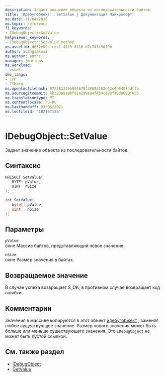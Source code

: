 ```yaml
---
description: Задает значение объекта из последовательности байтов.
title: 'Идебугобжект:: SetValue | Документация Майкрософт'
ms.date: 11/04/2016
ms.topic: reference
f1_keywords:
- IDebugObject::SetValue
helpviewer_keywords:
- IDebugObject::SetValue method
ms.assetid: d652e09c-cdc1-4519-8116-d7c743f5679b
author: acangialosi
ms.author: anthc
manager: jmartens
ms.workload:
- vssdk
dev_langs:
- CPP
- CSharp
ms.openlocfilehash: 972281335b964679f38693182e42c4e64074dffa
ms.sourcegitcommit: 4b323a8a8bfd1a1a9e84f4b4ca88fa8da690f656
ms.translationtype: MT
ms.contentlocale: ru-RU
ms.lasthandoff: 03/05/2021
ms.locfileid: "102167156"
---
```

# <a name="idebugobjectsetvalue"></a>IDebugObject::SetValue
Задает значение объекта из последовательности байтов.

## <a name="syntax"></a>Синтаксис

```cpp
HRESULT SetValue( 
   BYTE* pValue,
   UINT  nSize
);
```

```csharp
int SetValue(
   byte[] pValue,
   uint   nSize
);
```

## <a name="parameters"></a>Параметры
`pValue`\
окне Массив байтов, представляющий новое значение.

`nSize`\
окне Размер значения в байтах.

## <a name="return-value"></a>Возвращаемое значение
 В случае успеха возвращает S_OK; в противном случае возвращает код ошибки.

## <a name="remarks"></a>Комментарии
 Значения в массиве копируются в этот объект [идебугобжект](../../../extensibility/debugger/reference/idebugobject.md) , заменяя любое существующее значение. Размер нового значения может быть больше или меньше существующего значения. Это `IDebugObject` не может быть пустой ссылкой.

## <a name="see-also"></a>См. также раздел
- [IDebugObject](../../../extensibility/debugger/reference/idebugobject.md)
- [GetValue](../../../extensibility/debugger/reference/idebugobject-getvalue.md)
